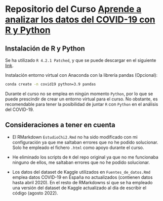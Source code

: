 # Repositorio del Curso [Aprende a analizar los datos del COVID-19 con R y Python](https://cursos.frogamesformacion.com/courses/covid-19/)

## Instalación de R y Python

Se ha utilizado `R 4.2.1 Patched`, y que se puede descargar en el siguiente [link](https://cran.r-project.org/bin/windows/base/R-4.2.1patched-win.exe).

Instalación entorno virtual con Anaconda con la librería pandas (Opcional):

```bash
conda create -n covid19 python=3.9 pandas
```

Durante el curso no se emplea en ningún momento `Python`, por lo que se puede prescindir de crear un entorno virtual para el curso. No obstante, es recomendable para tener la posibilidad de juntar `R` con `Python` en el análisis del COVID-19.

## Consideraciones a tener en cuenta

* El RMarkdown `EstudioChi2.Rmd` no ha sido modificado con mi configuración ya que me saltaban errores que no he podido solucionar. Solo he empleado el fichero `.html` como apoyo durante el curso.

* He eliminado los scripts de `R` del repo original ya que no me funcionaba ninguno de ellos, me saltaban errores que no he podido solucionar.

* Los datos del dataset de Kaggle utilizados en `Fuentes_de_datos.Rmd` emplea datos COVID-19 en España no actualizados (contienen datos hasta abril 2020). En el resto de RMarkdowns sí que se ha empleado una versión del dataset de Kaggle actualizado al día de escribir el código (agosto 2022).
